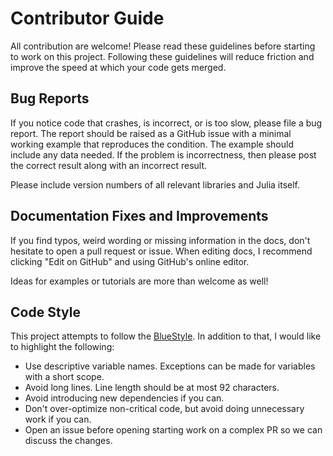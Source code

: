 # Contributor Guide

All contribution are welcome! Please read these guidelines before starting to work on this
project. Following these guidelines will reduce friction and improve the speed at which your
code gets merged.

## Bug Reports

If you notice code that crashes, is incorrect, or is too slow, please file a bug report. The
report should be raised as a GitHub issue with a minimal working example that reproduces the
condition. The example should include any data needed. If the problem is incorrectness, then
please post the correct result along with an incorrect result.

Please include version numbers of all relevant libraries and Julia itself.

## Documentation Fixes and Improvements

If you find typos, weird wording or missing information in the docs, don't hesitate to open
a pull request or issue. When editing docs, I recommend clicking "Edit on GitHub" and using
GitHub's online editor.

Ideas for examples or tutorials are more than welcome as well!

## Code Style

This project attempts to follow the [BlueStyle](https://github.com/invenia/BlueStyle). In
addition to that, I would like to highlight the following:

* Use descriptive variable names. Exceptions can be made for variables with a short scope.
* Avoid long lines. Line length should be at most 92 characters.
* Avoid introducing new dependencies if you can.
* Don't over-optimize non-critical code, but avoid doing unnecessary work if you can.
* Open an issue before opening starting work on a complex PR so we can discuss the changes.
